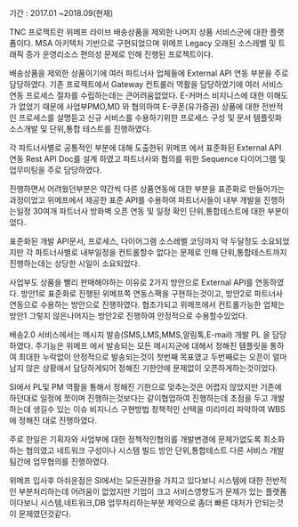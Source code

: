 기간 : 2017.01 ~2018.09(현재)

TNC 프로젝트란 위메프 라이브 배송상품을 제외한 나머지 상품 서비스군에 대한 플랫폼이다.
MSA 아키텍처 기반으로 구현되었으며 위메프 Legacy 오래된 소스레벨 및 트래픽 증가 운영리소스 편의성 문제로 인해 진행된 프로젝트이다.

배송상품을 제외한 상품이기에 여러 파트너사 업체들에 External API 연동 부분을 주로 담당하였다. 
기존 프로젝트에서 Gateway 컨트롤러 역활을 담당하였기에 여러 서비스 연동 프로세스 절차를 수립하는데는 큰어려움없었다.
E-커머스 비지니스에 대한 이해도가 없었기 때문에 사업부PMO,MD 와 협의하여 E-쿠폰(유가증권) 상품에 대한 전반적인 프로세스를 설명듣고
신규 서비스를 수용하기위한 프로세스 구성 및 문서 템플릿화 소스개발 및 단위,통합 테스트를 진행하였다.

각 파트너사별로 공통적인 부분에 대해 도출한뒤 위메프 에서 표준화된 External API 연동 Rest API Doc를 설계 하였고 파트너사와 협의를 위한
Sequence 다이어그램 및 업무미팅을 주로 담당하였다.

진행하면서 어려웠던부분은 약간씩 다른 상품연동에 대한 부분을 표준화로 만들어가는 과정이었고 위메프에서 제공한 표준 API를 수용하여
파트너사들이 내부 개발을 진행하는일정 30여개 파트너사 방화벽 오픈 연동 및 일정 확인 단위,통합테스트에 대한 부분이었다.

표준화된 개발 API문서, 프로세스, 다이어그램 소스레벨 코딩까지 약 두달정도 소요되었지만 각 파트너사별로 내부일정을 컨트롤할수 없다는
문제로 인해 단위,통합테스트까지 진행하는데는 상당한 시일이 소요되었다.

사업부도 상품을 빨리 판매해야하는 이유로 2가지 방안으로 External API를 연동하였다.
방안1로 표준화로 진행된 위메프쪽 연동스팩을 구현하는것이고, 방안2로 파트너사 연동으로 수용하는 방안으로 진행하였다.
협조가되고 위메프에서 컨트롤가능한 업체는 방안1 그렇지 않은나머지는 방안2로 진행하여 안정적으로 수용할수있었다.

배송2.0 서비스에서는 메시지 발송(SMS,LMS,MMS,알림톡,E-mail) 개발 PL 을 담당하였다.
주기능은 위메프 에서 발송되는 모든 메시지군에 대해서 정해진 템플릿을 통하여 최대한 누락없이 안정적으로 발송되는것이 첫번째 목표였고
두번째로는 오픈이 얼마남지 않은 상황에서 담당하게되어 정해진 기한안에 문제없이 오픈하게하는것이었다.

SI에서 PL및 PM 역활을 통해서 정해진 기한으로 맞추는것은 어렵지 않았지만 기존에 하던대로 일정에 쪼이며 진행하는것보다는 같이협업하여
진행하는데 초점을 두고 개발하는데 생길수 있는 이슈 비지니스 구현방법 정책적인 선택을 미리미리 파악하여 WBS에 정해진 대로 진행하였다.

주로 한일은 기획자와 사업부에 대한 정책적인협의를 개발변경에 문제가없도록 최소화하는 협의였고 네트워크 구성이나 시스템 빌드 방안
단위,통합테스트 다른 서비스 개발팀간에 업무협의를 진행하였다.

위메프 입사후 아쉬운점은 SI에서는 모든권한을 가지고 있다보니 시스템에 대한 전반적인 부분처리하는데 어려움이 없었지만
기업이 크고 서비스영향도가 문제가 있는 플랫폼이다보니 시스템,네트워크,DB  업무처리하는부분 제약으로 좀더 빠른 대처가 안되는것이
문제였던것같다.
